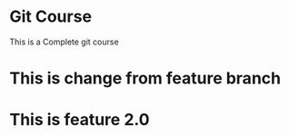 # Git Course
This is a Complete git course

# This is change from feature branch
# This is feature 2.0